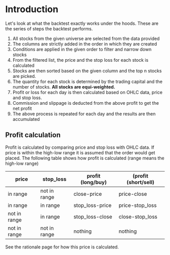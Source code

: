 # Introduction

Let's look at what the backtest exactly works under the hoods. These are the series of steps the backtest performs.

1.  All stocks from the given universe are selected from the data provided
2.  The columns are strictly added in the order in which they are created
3.  Conditions are applied in the given order to filter and narrow down stocks
4.  From the filtered list, the price and the stop loss for each stock is calculated
5.  Stocks are then sorted based on the given column and the top n stocks are picked.
6.  The quantity for each stock is determined by the trading capital and the number of stocks. **All stocks are equi-weighted.**
7.  Profit or loss for each day is then calculated based on OHLC data, price and stop loss.
8.  Commission and slippage is deducted from the above profit to get the net profit
9.  The above process is repeated for each day and the results are then accumulated

## Profit calculation

Profit is calculated by comparing price and stop loss with OHLC data. If price is within the high-low range it is assumed that the order would get placed. The following table shows how profit is calculated (range means the high-low range)

| price        | stop_loss    | profit (long/buy) | (profit (short/sell) |
| ------------ | ------------ | ----------------- | -------------------- |
| in range     | not in range | close-price       | price-close          |
| in range     | in range     | stop_loss-price   | price-stop_loss      |
| not in range | in range     | stop_loss-close   | close-stop_loss      |
| not in range | not in range | nothing           | nothing              |

See the rationale page for how this price is calculated.
